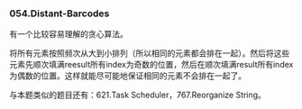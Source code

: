 ### 054.Distant-Barcodes

有一个比较容易理解的贪心算法。

将所有元素按照频次从大到小排列（所以相同的元素都会排在一起）。然后将这些元素先顺次填满reesult所有index为奇数的位置，然后在顺次填满result所有index为偶数的位置。这样就能尽可能地保证相同的元素不会排在一起了。

与本题类似的题目还有：621.Task Scheduler，767.Reorganize String。
